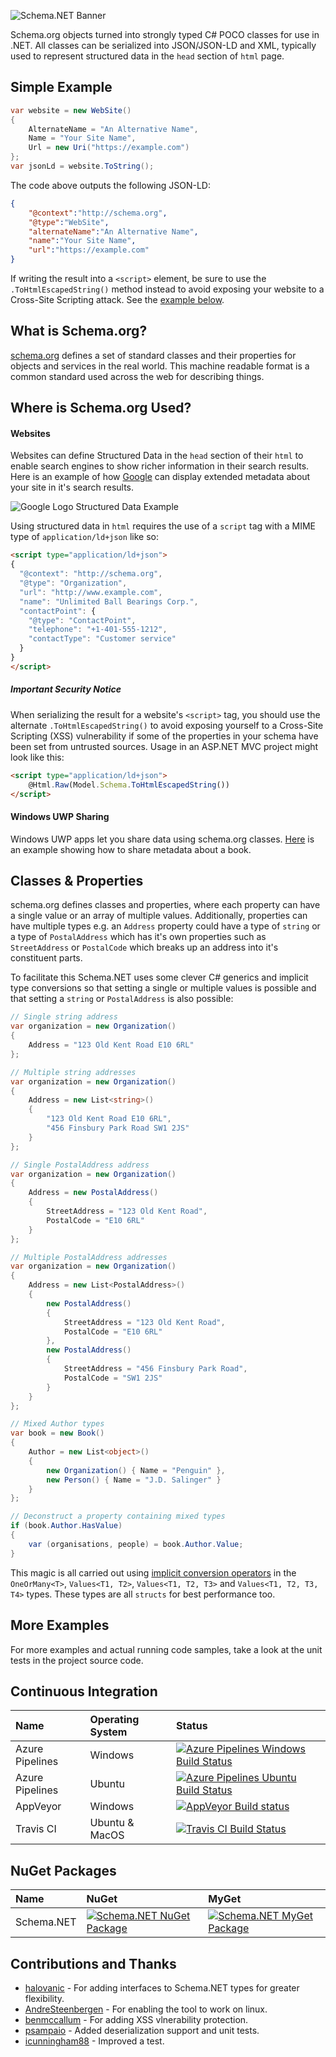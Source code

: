 ![Schema.NET Banner](https://raw.githubusercontent.com/RehanSaeed/Schema.NET/master/Images/Banner.png)

Schema.org objects turned into strongly typed C# POCO classes for use in .NET. All classes can be serialized into JSON/JSON-LD and XML, typically used to represent structured data in the `head` section of `html` page.

## Simple Example

```C#
var website = new WebSite()
{
    AlternateName = "An Alternative Name",
    Name = "Your Site Name",
    Url = new Uri("https://example.com")
};
var jsonLd = website.ToString();
```

The code above outputs the following JSON-LD:

```JSON
{
    "@context":"http://schema.org",
    "@type":"WebSite",
    "alternateName":"An Alternative Name",
    "name":"Your Site Name",
    "url":"https://example.com"
}
```

If writing the result into a `<script>` element, be sure to use the `.ToHtmlEscapedString()` method instead to avoid exposing your website to a Cross-Site Scripting attack. See the [example below](#important-security-notice).

## What is Schema.org?

[schema.org](https://schema.org) defines a set of standard classes and their properties for objects and services in the real world. This machine readable format is a common standard used across the web for describing things.

## Where is Schema.org Used?

#### Websites

Websites can define Structured Data in the `head` section of their `html` to enable search engines to show richer information in their search results. Here is an example of how [Google](https://developers.google.com/search/docs/guides/intro-structured-data) can display extended metadata about your site in it's search results.

![Google Logo Structured Data Example](https://raw.githubusercontent.com/RehanSaeed/Schema.NET/master/Images/Google%20Logo%20Structured%20Data%20Example.png)

Using structured data in `html` requires the use of a `script` tag with a MIME type of `application/ld+json` like so:

```HTML
<script type="application/ld+json">
{
  "@context": "http://schema.org",
  "@type": "Organization",
  "url": "http://www.example.com",
  "name": "Unlimited Ball Bearings Corp.",
  "contactPoint": {
    "@type": "ContactPoint",
    "telephone": "+1-401-555-1212",
    "contactType": "Customer service"
  }
}
</script>
```

##### Important Security Notice
When serializing the result for a website's `<script>` tag, you should use the alternate `.ToHtmlEscapedString()` to avoid exposing yourself to a Cross-Site Scripting (XSS) vulnerability if some of the properties in your schema have been set from untrusted sources.
Usage in an ASP.NET MVC project might look like this:

```HTML
<script type="application/ld+json">
    @Html.Raw(Model.Schema.ToHtmlEscapedString())
</script>
```
 

#### Windows UWP Sharing

Windows UWP apps let you share data using schema.org classes. [Here](https://docs.microsoft.com/en-us/uwp/schemas/appxpackage/appxmanifestschema/element-sharetarget) is an example showing how to share metadata about a book.

## Classes & Properties

schema.org defines classes and properties, where each property can have a single value or an array of multiple values. Additionally, properties can have multiple types e.g. an `Address` property could have a type of `string` or a type of `PostalAddress` which has it's own properties such as `StreetAddress` or `PostalCode` which breaks up an address into it's constituent parts.

To facilitate this Schema.NET uses some clever C# generics and implicit type conversions so that setting a single or multiple values is possible and that setting a `string` or `PostalAddress` is also possible:

```C#
// Single string address
var organization = new Organization()
{
    Address = "123 Old Kent Road E10 6RL"
};

// Multiple string addresses
var organization = new Organization()
{
    Address = new List<string>()
    { 
        "123 Old Kent Road E10 6RL",
        "456 Finsbury Park Road SW1 2JS"
    }
};

// Single PostalAddress address
var organization = new Organization()
{
    Address = new PostalAddress()
    {
        StreetAddress = "123 Old Kent Road",
        PostalCode = "E10 6RL"
    }
};

// Multiple PostalAddress addresses
var organization = new Organization()
{
    Address = new List<PostalAddress>()
    {
        new PostalAddress()
        {
            StreetAddress = "123 Old Kent Road",
            PostalCode = "E10 6RL"
        },
        new PostalAddress()
        {
            StreetAddress = "456 Finsbury Park Road",
            PostalCode = "SW1 2JS"
        }
    }
};

// Mixed Author types
var book = new Book()
{
    Author = new List<object>()
    {
        new Organization() { Name = "Penguin" },
        new Person() { Name = "J.D. Salinger" }
    }
};

// Deconstruct a property containing mixed types
if (book.Author.HasValue)
{
    var (organisations, people) = book.Author.Value;
}
```

This magic is all carried out using [implicit conversion operators](https://docs.microsoft.com/en-us/dotnet/csharp/language-reference/keywords/implicit) in the `OneOrMany<T>`, `Values<T1, T2>`, `Values<T1, T2, T3>` and `Values<T1, T2, T3, T4>` types. These types are all `structs` for best performance too.

## More Examples

For more examples and actual running code samples, take a look at the unit tests in the project source code.

## Continuous Integration

| Name            | Operating System | Status |
| :---            | :---             | :---   |
| Azure Pipelines | Windows          | [![Azure Pipelines Windows Build Status](https://dev.azure.com/schema-net/Schema.NET/_apis/build/status/Schema.NET?branchName=master&jobName=Windows)](https://dev.azure.com/schema-net/Schema.NET/_build/latest?definitionId=1&branchName=master) |
| Azure Pipelines | Ubuntu           | [![Azure Pipelines Ubuntu Build Status](https://dev.azure.com/schema-net/Schema.NET/_apis/build/status/Schema.NET?branchName=master&jobName=Ubuntu)](https://dev.azure.com/schema-net/Schema.NET/_build/latest?definitionId=1&branchName=master) |
| AppVeyor        | Windows          | [![AppVeyor Build status](https://ci.appveyor.com/api/projects/status/djxrpkw8ckyf24c1?svg=true)](https://ci.appveyor.com/project/RehanSaeed/schema-net) |
| Travis CI       | Ubuntu & MacOS   | [![Travis CI Build Status](https://img.shields.io/travis/RehanSaeed/Schema.NET.svg?maxAge=3600&label=travis)](https://travis-ci.org/RehanSaeed/Schema.NET) |

## NuGet Packages

| Name | NuGet | MyGet |
| :--- | :---  | :---  |
| Schema.NET | [![Schema.NET NuGet Package](https://img.shields.io/nuget/v/Schema.NET.svg)](https://www.nuget.org/packages/Schema.NET) | [![Schema.NET MyGet Package](https://img.shields.io/myget/schema-net/v/Schema.Net.svg)](http://myget.org/gallery/schema-net) |

## Contributions and Thanks

- [halovanic](https://github.com/halovanic) - For adding interfaces to Schema.NET types for greater flexibility.
- [AndreSteenbergen](https://github.com/AndreSteenbergen) - For enabling the tool to work on linux.
- [benmccallum](https://github.com/benmccallum) - For adding XSS vlnerability protection.
- [psampaio](https://github.com/psampaio) - Added deserialization support and unit tests.
- [icunningham88](https://github.com/icunningham88) - Improved a test.
